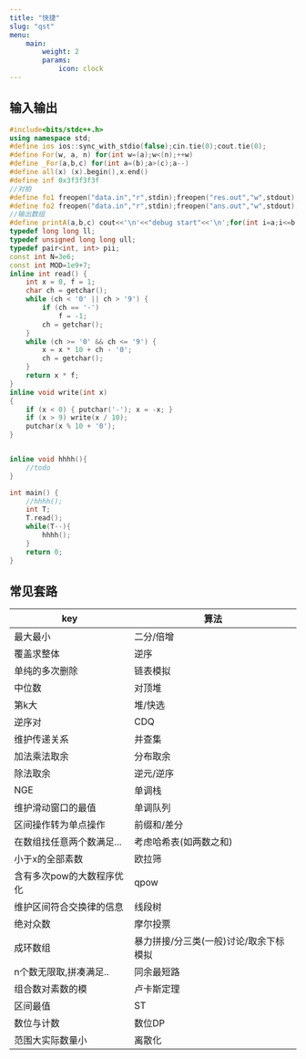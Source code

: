 ```yaml
---
title: "快捷"
slug: "qst"
menu:
    main: 
        weight: 2
        params:
            icon: clock
---
```

## 输入输出
```cpp
#include<bits/stdc++.h>
using namespace std;
#define ios ios::sync_with_stdio(false);cin.tie(0);cout.tie(0);
#define For(w, a, n) for(int w=(a);w<(n);++w)
#define _For(a,b,c) for(int a=(b);a>(c);a--)
#define all(x) (x).begin(),x.end()
#define inf 0x3f3f3f3f
//对拍
#define fo1 freopen("data.in","r",stdin);freopen("res.out","w",stdout);
#define fo2 freopen("data.in","r",stdin);freopen("ans.out","w",stdout);
//输出数组
#define printA(a,b,c) cout<<'\n'<<"debug start"<<'\n';for(int i=a;i<=b;i++){cout<<c[i]<<' ';}cout<<'\n'<<"debug over"<<'\n'<<'\n';
typedef long long ll;
typedef unsigned long long ull;
typedef pair<int, int> pii;
const int N=3e6;
const int MOD=1e9+7;
inline int read() {
    int x = 0, f = 1;
    char ch = getchar();
    while (ch < '0' || ch > '9') {
        if (ch == '-')
            f = -1;
        ch = getchar();
    }
    while (ch >= '0' && ch <= '9') {
        x = x * 10 + ch - '0';
        ch = getchar();
    }
    return x * f;
}
inline void write(int x)
{
    if (x < 0) { putchar('-'); x = -x; }
    if (x > 9) write(x / 10);
    putchar(x % 10 + '0');
}


inline void hhhh(){
    //todo
}

int main() {
    //hhhh();
    int T;
    T.read();
    while(T--){
        hhhh();
    }
    return 0;
}
```
## 常见套路
|key|算法|
|-----|-----|
|最大最小  |  二分/倍增|
|覆盖求整体 | 逆序|
|单纯的多次删除   |   链表模拟|
|中位数   |   对顶堆|
|第k大   |    堆/快选|
|逆序对    |    CDQ|
|维护传递关系  |  并查集|
|加法乘法取余| 分布取余|
|除法取余  |  逆元/逆序|
|NGE   |     单调栈|
| 维护滑动窗口的最值 |  单调队列|
| 区间操作转为单点操作|前缀和/差分|
|在数组找任意两个数满足...|考虑哈希表(如两数之和)|
|小于x的全部素数|欧拉筛|
|含有多次pow的大数程序优化|qpow|
|维护区间符合交换律的信息|线段树|
|绝对众数|摩尔投票|
|成环数组|暴力拼接/分三类(一般)讨论/取余下标模拟|
|n个数无限取,拼凑满足..|同余最短路|
|组合数对素数的模|卢卡斯定理|
|区间最值|ST|
|数位与计数|数位DP|
|范围大实际数量小|离散化|

